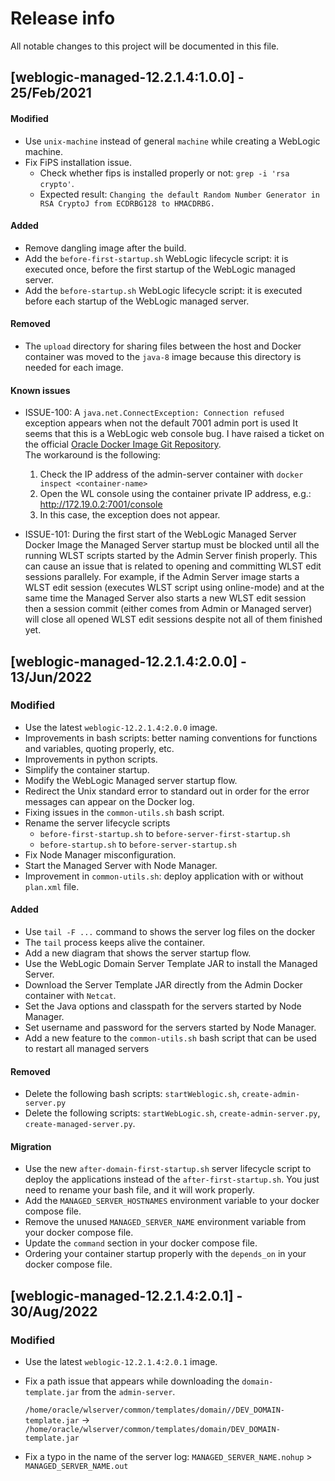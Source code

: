 # Release info

All notable changes to this project will be documented in this file.

## [weblogic-managed-12.2.1.4:1.0.0] - 25/Feb/2021
#### Modified
* Use `unix-machine` instead of general `machine` while creating a WebLogic machine.
* Fix FiPS installation issue.
  * Check whether fips is installed properly or not: `grep -i 'rsa crypto'`.
  * Expected result: `Changing the default Random Number Generator in RSA CryptoJ from ECDRBG128 to HMACDRBG.`
#### Added
* Remove dangling image after the build.
* Add the `before-first-startup.sh` WebLogic lifecycle script: it is executed once, before the first startup of the WebLogic managed server.
* Add the `before-startup.sh` WebLogic lifecycle script: it is executed before each startup of the WebLogic managed server.
#### Removed
* The `upload` directory for sharing files between the host and Docker container was moved to the `java-8` image because this directory is needed for each image.
#### Known issues
* ISSUE-100: A `java.net.ConnectException: Connection refused` exception appears when not the default 7001 admin port is used
  It seems that this is a WebLogic web console bug. I have raised a ticket on the official [Oracle Docker Image Git Repository](https://github.com/oracle/docker-images/issues/1860).  
  The workaround is the following:
  1. Check the IP address of the admin-server container with `docker inspect <container-name>`
  1. Open the WL console using the container private IP address, e.g.: http://172.19.0.2:7001/console
  1. In this case, the exception does not appear.

* ISSUE-101: During the first start of the WebLogic Managed Server Docker Image the Managed Server startup must be blocked until all the running WLST scripts started by the Admin Server finish properly.
  This can cause an issue that is related to opening and committing WLST edit sessions parallely.
  For example, if the Admin Server image starts a WLST edit session (executes WLST script using online-mode) and at the same time the Managed Server also starts a new WLST edit session then a session commit (either comes from Admin or Managed server) will close all opened WLST edit sessions despite not all of them finished yet.

## [weblogic-managed-12.2.1.4:2.0.0] - 13/Jun/2022
### Modified
* Use the latest `weblogic-12.2.1.4:2.0.0` image.
* Improvements in bash scripts: better naming conventions for functions and variables, quoting properly, etc.
* Improvements in python scripts.
* Simplify the container startup.
* Modify the WebLogic Managed server startup flow.
* Redirect the Unix standard error to standard out in order for the error messages can appear on the Docker log.
* Fixing issues in the `common-utils.sh` bash script.
* Rename the server lifecycle scripts
  * `before-first-startup.sh` to `before-server-first-startup.sh`
  * `before-startup.sh` to `before-server-startup.sh`
* Fix Node Manager misconfiguration.
* Start the Managed Server with Node Manager.
* Improvement in `common-utils.sh`: deploy application with or without `plan.xml` file.
#### Added
* Use `tail -F ...` command to shows the server log files on the docker
* The `tail` process keeps alive the container.
* Add a new diagram that shows the server startup flow.
* Use the WebLogic Domain Server Template JAR to install the Managed Server.
* Download the Server Template JAR directly from the Admin Docker container with `Netcat`.
* Set the Java options and classpath for the servers started by Node Manager.
* Set username and password for the servers started by Node Manager.
* Add a new feature to the `common-utils.sh` bash script that can be used to restart all managed servers
#### Removed
* Delete the following bash scripts: `startWeblogic.sh`, `create-admin-server.py`
* Delete the following scripts: `startWebLogic.sh`, `create-admin-server.py`, `create-managed-server.py`.
#### Migration
* Use the new `after-domain-first-startup.sh` server lifecycle script to deploy the applications instead of the `after-first-startup.sh`.
  You just need to rename your bash file, and it will work properly.
* Add the `MANAGED_SERVER_HOSTNAMES` environment variable to your docker compose file.
* Remove the unused `MANAGED_SERVER_NAME` environment variable from your docker compose file.
* Update the `command` section in your docker compose file.
* Ordering your container startup properly with the `depends_on` in your docker compose file.

## [weblogic-managed-12.2.1.4:2.0.1] - 30/Aug/2022
### Modified
* Use the latest `weblogic-12.2.1.4:2.0.1` image.
* Fix a path issue that appears while downloading the `domain-template.jar` from the `admin-server`.

  `/home/oracle/wlserver/common/templates/domain//DEV_DOMAIN-template.jar` -> `/home/oracle/wlserver/common/templates/domain/DEV_DOMAIN-template.jar`
* Fix a typo in the name of the server log: `MANAGED_SERVER_NAME.nohup` > `MANAGED_SERVER_NAME.out`
